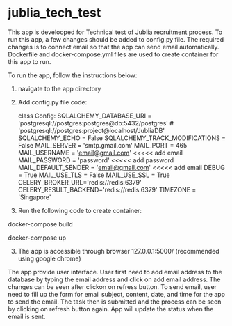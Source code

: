 # jublia_tech_test
This app is develooped for Technical test of Jublia recruitment process.
To run this app, a few changes should be added to config.py file.
The required changes is to connect email so that the app can send email automatically.
Dockerfile and docker-compose.yml files are used to create container for this app to run.

To run the app, follow the instructions below:
1. navigate to the app directory
2. Add config.py file
code:

    class Config:
        SQLALCHEMY_DATABASE_URI = 'postgresql://postgres:postgres@db:5432/postgres' # 'postgresql://postgres:project@localhost/JubliaDB'
        SQLALCHEMY_ECHO = False
        SQLALCHEMY_TRACK_MODIFICATIONS = False
        MAIL_SERVER = 'smtp.gmail.com'
        MAIL_PORT = 465
        MAIL_USERNAME = 'email@gmail.com'        <<<<< add email
        MAIL_PASSWORD = 'password'               <<<<< add password
        MAIL_DEFAULT_SENDER = 'email@gmail.com'  <<<<< add email
        DEBUG = True
        MAIL_USE_TLS = False
        MAIL_USE_SSL = True
        CELERY_BROKER_URL='redis://redis:6379'
        CELERY_RESULT_BACKEND='redis://redis:6379'
        TIMEZONE = 'Singapore'
    
    
4. Run the following code to create container:

  docker-compose build
  
  docker-compose up
  

3. The app is accessible through browser 127.0.0.1:5000/ (recommended using google chrome)

The app provide user interface. User first need to add email address to the database by typing the email address and click on add email address.
The changes can be seen after clickon on refress button.
To send email, user need to fill up the form for email subject, content, date, and time for the app to send the email.
The task then is submitted and the process can be seen by clicking on refresh button again.
App will update the status when the email is sent.
